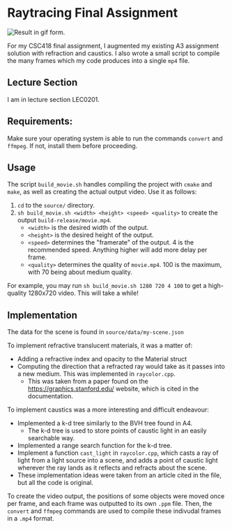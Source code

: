 # Raytracing Final Assignment

<img src="/images/movie-medium.gif" alt="Result in gif form." align="middle">

For my CSC418 final assignment, I augmented my existing A3 assignment solution with refraction and caustics. I also wrote a small script to compile the many frames which my code produces into a single `mp4` file.

## Lecture Section

I am in lecture section LEC0201.

## Requirements:

Make sure your operating system is able to run the commands `convert` and `ffmpeg`. If not, install them before proceeding.

## Usage

The script `build_movie.sh` handles compiling the project with `cmake` and `make`, as well as creating the actual output video. Use it as follows:

1. `cd` to the `source/` directory.
2. `sh build_movie.sh <width> <height> <speed> <quality>` to create the output `build-release/movie.mp4`.
	* `<width>` is the desired width of the output.
	* `<height>` is the desired height of the output.
	* `<speed>` determines the "framerate" of the output. 4 is the recommended speed. Anything higher will add more delay per frame.
	* `<quality>` determines the quality of `movie.mp4`. 100 is the maximum, with 70 being about medium quality.

For example, you may run `sh build_movie.sh 1280 720 4 100` to get a high-quality 1280x720 video. This will take a while!

## Implementation

The data for the scene is found in `source/data/my-scene.json`

To implement refractive translucent materials, it was a matter of:
* Adding a refractive index and opacity to the Material struct
* Computing the direction that a refracted ray would take as it passes into a new medium. This was implemented in `raycolor.cpp`.
	* This was taken from a paper found on the https://graphics.stanford.edu/ website, which is cited in the documentation.

To implement caustics was a more interesting and difficult endeavour:
* Implemented a k-d tree similarly to the BVH tree found in A4.
	* The k-d tree is used to store points of caustic light in an easily searchable way.
* Implemented a range search function for the k-d tree.
* Implement a function `cast_light` in `raycolor.cpp`, which casts a ray of light from a light source into a scene, and adds a point of caustic light wherever the ray lands as it reflects and refracts about the scene.
* These implementation ideas were taken from an article cited in the file, but all the code is original.

To create the video output, the positions of some objects were moved once per frame, and each frame was outputted to its own `.ppm` file. Then, the `convert` and `ffmpeg` commands are used to compile these indivudal frames in a `.mp4` format.
